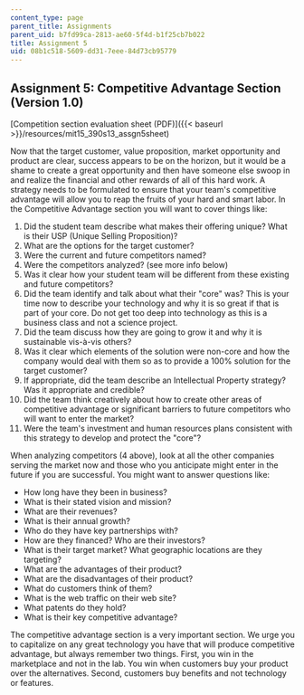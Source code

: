 ```yaml
---
content_type: page
parent_title: Assignments
parent_uid: b7fd99ca-2813-ae60-5f4d-b1f25cb7b022
title: Assignment 5
uid: 08b1c518-5609-dd31-7eee-84d73cb95779
---
```


Assignment 5: Competitive Advantage Section (Version 1.0)
---------------------------------------------------------

[Competition section evaluation sheet (PDF)]({{< baseurl >}}/resources/mit15_390s13_assgn5sheet)

Now that the target customer, value proposition, market opportunity and product are clear, success appears to be on the horizon, but it would be a shame to create a great opportunity and then have someone else swoop in and realize the financial and other rewards of all of this hard work. A strategy needs to be formulated to ensure that your team's competitive advantage will allow you to reap the fruits of your hard and smart labor. In the Competitive Advantage section you will want to cover things like:

1.  Did the student team describe what makes their offering unique? What is their USP (Unique Selling Proposition)?
2.  What are the options for the target customer?
3.  Were the current and future competitors named?
4.  Were the competitors analyzed? (see more info below)
5.  Was it clear how your student team will be different from these existing and future competitors?
6.  Did the team identify and talk about what their "core" was? This is your time now to describe your technology and why it is so great if that is part of your core. Do not get too deep into technology as this is a business class and not a science project.
7.  Did the team discuss how they are going to grow it and why it is sustainable vis-à-vis others?
8.  Was it clear which elements of the solution were non-core and how the company would deal with them so as to provide a 100% solution for the target customer?
9.  If appropriate, did the team describe an Intellectual Property strategy? Was it appropriate and credible?
10.  Did the team think creatively about how to create other areas of competitive advantage or significant barriers to future competitors who will want to enter the market?
11.  Were the team's investment and human resources plans consistent with this strategy to develop and protect the "core"?

When analyzing competitors (4 above), look at all the other companies serving the market now and those who you anticipate might enter in the future if you are successful. You might want to answer questions like:

*   How long have they been in business?
*   What is their stated vision and mission?
*   What are their revenues?
*   What is their annual growth?
*   Who do they have key partnerships with?
*   How are they financed? Who are their investors?
*   What is their target market? What geographic locations are they targeting?
*   What are the advantages of their product?
*   What are the disadvantages of their product?
*   What do customers think of them?
*   What is the web traffic on their web site?
*   What patents do they hold?
*   What is their key competitive advantage?

The competitive advantage section is a very important section. We urge you to capitalize on any great technology you have that will produce competitive advantage, but always remember two things. First, you win in the marketplace and not in the lab. You win when customers buy your product over the alternatives. Second, customers buy benefits and not technology or features.